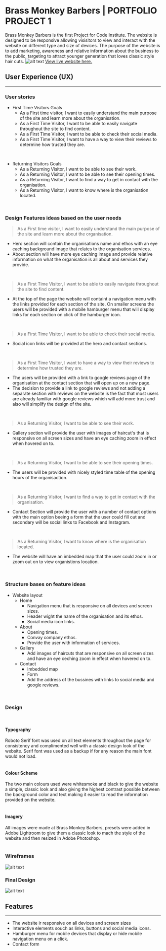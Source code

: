 # Brass Monkey Barbers | PORTFOLIO PROJECT 1
Brass Monkey Barbers is the first Project for Code Institute. The website is designed to be responsive allowing visisitors to view and interact with the website on different type and size of devices. The purpose of the website is to add marketing, awareness and relative information about the business to the public, targeting to attract younger generation that loves classic style hair cuts.
![alt text](./assets/README/responsive.png)
[View live website here.](https://eambrozas.github.io/brass-monkey-barbers/)

## User Experience (UX)
___
### User stories
<ul>
    <li>First Time Visitors Goals
        <ul>
            <li>As a First time visitor, I want to easily understand the main purpose of the site and learn more about the organisation.</li>
            <li>As a First Time Visitor, I want to be able to easily navigate throughout the site to find content.</li>
            <li>As a First Time Visitor, I want to be able to check their social media.</li>
            <li>As a First Time Visitor, I want to have a way to view their reviews to determine how trusted they are.</li>
        </ul>
    </li>
</ul>
<br>
<ul>
    <li>Returning Visitors Goals
        <ul>
            <li>As a Returning Visitor, I want to be able to see their work.</li>
            <li>As a Returning Visitor, I want to be able to see their opening times.</li>
            <li>As a Returning Visitor, I want to find a way to get in contact with the organisation.</li>
            <li>As a Returning Visitor, I want to know where is the organisation located.</li>
        </ul>    
    </li>
</ul>
<br>

### Design Features ideas based on the user needs
>As a First time visitor, I want to easily understand the main purpose of the site and learn more about the organisation.

<ul>
    <li>Hero section will contain the organisations name and ethos with an eye caching background image that relates to the organisation services.</li>
    <li>About section will have more eye caching image and provide relative information on what the organisation is all about and services they provide.</li>
</ul>
<br>

>As a First Time Visitor, I want to be able to easily navigate throughout the site to find content.

<ul>
    <li>At the top of the page the website will containt a navigation menu with the links provided for each section of the site. On smaller screens the users will be provided with a mobile hamburger menu that will display links for each section on click of the hamburger icon.</li>
</ul>
<br>

>As a First Time Visitor, I want to be able to check their social media.

<ul>
    <li>Social icon links will be provided at the hero and contact sections.</li>
</ul>
<br>

>As a First Time Visitor, I want to have a way to view their reviews to determine how trusted they are.

<ul>
    <li>The users will be provided with a link to google reviews page of the organisation at the contact section that will open up on a new page.</li>
    <li>The decision to provide a link to google reviews and not adding a separate section with reviews on the website is the fact that most users are already familiar with google reviews which will add more trust and also will simplify the design of the site.</li>
</ul>
<br>

>As a Returning Visitor, I want to be able to see their work.

<ul>
    <li>Gallery section will provide the user with images of haircut's that is responsive on all screen sizes and have an eye caching zoom in effect when hovered on to.</li>
</ul>
<br>

>As a Returning Visitor, I want to be able to see their opening times.

<ul>
    <li>The users will be provided with nicely styled time table of the opening hours of the organisaction.</li>
</ul>
<br>

>As a Returning Visitor, I want to find a way to get in contact with the organisation.

<ul>
    <li>Contact Section will provide the user with a number of contact options with the main option beeing a form that the user could fill out and secondary will be social links to Facebook and Instagram.</li>
</ul>
<br>

>As a Returning Visitor, I want to know where is the organisation located.

<ul>
    <li>The website will have an imbedded map that the user could zoom in or zoom out on to view organistions location.</li>
</ul>
<br>

### Structure bases on feature ideas
<ul>
    <li>Website layout
    <ul>
    <li>Home
        <ul>
            <li>Navigation menu that is responsive on all devices and screen sizes.</li>
            <li>Header wight the name of the organisation and its ethos.</li>
            <li>Social media icon links.</li>
        </ul>
    </li>
    <li>About
        <ul>
            <li>Opening times.</li>
            <li>Convay company ethos.</li>
            <li>Provide the user with information of services.</li>
        </ul>
    </li>
    <li>Gallery
            <ul>
            <li>Add images of haircuts that are responsive on all screen sizes and have an eye ceching zoom in effect when hovered on to.</li>
        </ul>
    </li>
    <li>Contact
        <ul>
            <li>Imbedded map</li>
            <li>Form</li>
            <li>Add the address of the bussines with links to social media and google reviews.</li>
        </ul>
    </li>
</ul>
    </li>
</ul>
<br>

### Design
<br>

#### Typography
Roboto Serif font was used on all text elements throughout the page for consistency and complimented well with a classic design look of the website. Serif font was used as a backup if for any reason the main font would not load.
<br>
<br>

#### Colour Scheme
The two main colours used were whitesmoke and black to give the website a simple, classic look and also giving the highest contrast possible between the background color and text making it easier to read the information provided on the website.
<br>
<br>

#### Imagery
All images were made at Brass Monkey Barbers, presets were added in Adobe Lightroom to give them a classic look to mach the style of the website and then resized in Adobe Photoshop.
<br>
<br>

### Wireframes
![alt text](./assets/README/wireframes.png)
### Final Design
![alt text](./assets/README/final-design.png)

## Features
___
<ul>
    <li>The website ir responsive on all devices and screem sizes</li>
    <li>Interactive elements souch as links, buttons and social media icons.</li>
    <li>Hamburger menu for mobile devices that display or hide mobile navigation menu on a click.</li>
    <li>Contact form</li>
            
</ul>